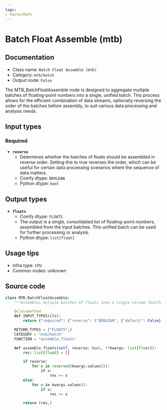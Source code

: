 ```yaml
---
tags:
- VectorMath
---
```


# Batch Float Assemble (mtb)
## Documentation
- Class name: `Batch Float Assemble (mtb)`
- Category: `mtb/batch`
- Output node: `False`

The MTB_BatchFloatAssemble node is designed to aggregate multiple batches of floating-point numbers into a single, unified batch. This process allows for the efficient combination of data streams, optionally reversing the order of the batches before assembly, to suit various data processing and analysis needs.
## Input types
### Required
- **`reverse`**
    - Determines whether the batches of floats should be assembled in reverse order. Setting this to true reverses the order, which can be useful for certain data processing scenarios where the sequence of data matters.
    - Comfy dtype: `BOOLEAN`
    - Python dtype: `bool`
## Output types
- **`floats`**
    - Comfy dtype: `FLOATS`
    - The output is a single, consolidated list of floating-point numbers, assembled from the input batches. This unified batch can be used for further processing or analysis.
    - Python dtype: `list[float]`
## Usage tips
- Infra type: `CPU`
- Common nodes: unknown


## Source code
```python
class MTB_BatchFloatAssemble:
    """Assembles mutiple batches of floats into a single stream (batch)"""

    @classmethod
    def INPUT_TYPES(cls):
        return {"required": {"reverse": ("BOOLEAN", {"default": False})}}

    RETURN_TYPES = ("FLOATS",)
    CATEGORY = "mtb/batch"
    FUNCTION = "assemble_floats"

    def assemble_floats(self, reverse: bool, **kwargs: list[float]):
        res: list[float] = []

        if reverse:
            for x in reversed(kwargs.values()):
                if x:
                    res += x
        else:
            for x in kwargs.values():
                if x:
                    res += x

        return (res,)

```
